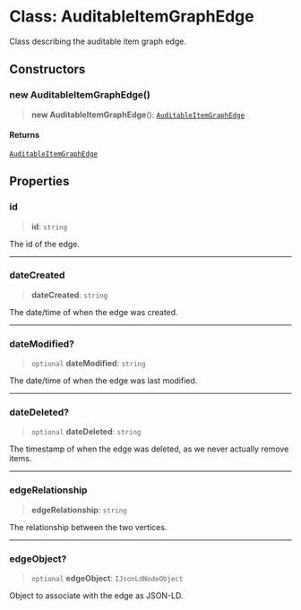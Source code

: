 # Class: AuditableItemGraphEdge

Class describing the auditable item graph edge.

## Constructors

### new AuditableItemGraphEdge()

> **new AuditableItemGraphEdge**(): [`AuditableItemGraphEdge`](AuditableItemGraphEdge.md)

#### Returns

[`AuditableItemGraphEdge`](AuditableItemGraphEdge.md)

## Properties

### id

> **id**: `string`

The id of the edge.

***

### dateCreated

> **dateCreated**: `string`

The date/time of when the edge was created.

***

### dateModified?

> `optional` **dateModified**: `string`

The date/time of when the edge was last modified.

***

### dateDeleted?

> `optional` **dateDeleted**: `string`

The timestamp of when the edge was deleted, as we never actually remove items.

***

### edgeRelationship

> **edgeRelationship**: `string`

The relationship between the two vertices.

***

### edgeObject?

> `optional` **edgeObject**: `IJsonLdNodeObject`

Object to associate with the edge as JSON-LD.
